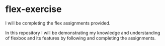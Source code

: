 # flex-exercise

I will be completing the flex assignments provided.

In this repository I will be demonstrating my knowledge and understanding
of flexbox and its features by following and completing the assignments.